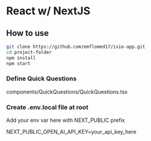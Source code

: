 # React w/ NextJS

## How to use

```sh
git clone https://github.com/emflomed17/isie-app.git
cd project-folder
npm install
npm start
```

### Define Quick Questions

components/QuickQuestions/QuickQuestions.tsx

### Create .env.local file at root

Add your env var here with NEXT_PUBLIC prefix

NEXT_PUBLIC_OPEN_AI_API_KEY=your_api_key_here
